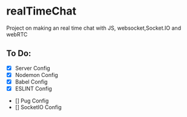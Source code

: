 # realTimeChat

Project on making an real time chat with JS, websocket,Socket.IO and webRTC

## To Do:

- [x] Server Config
- [x] Nodemon Config
- [x] Babel Config
- [x] ESLINT Config
- [] Pug Config
- [] SocketIO Config
